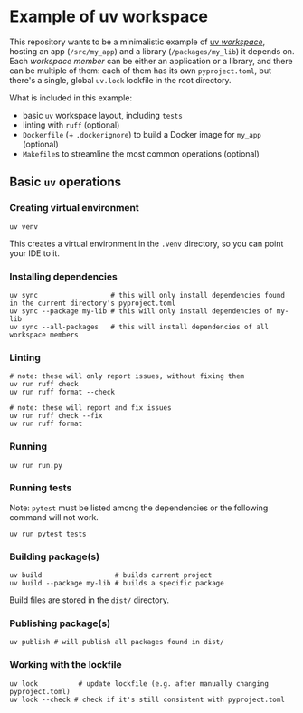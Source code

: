 # Example of uv workspace

This repository wants to be a minimalistic example of [uv _workspace_](https://docs.astral.sh/uv/concepts/projects/workspaces/), hosting an app (`/src/my_app`) and a library (`/packages/my_lib`) it depends on. Each _workspace member_ can be either an application or a library, and there can be multiple of them: each of them has its own `pyproject.toml`, but there's a single, global `uv.lock` lockfile in the root directory.

What is included in this example:

- basic `uv` workspace layout, including `tests`
- linting with `ruff` (optional)
- `Dockerfile` (+ `.dockerignore`) to build a Docker image for `my_app` (optional)
- `Makefile`s to streamline the most common operations (optional)

## Basic `uv` operations

### Creating virtual environment

```shell
uv venv
```

This creates a virtual environment in the `.venv` directory, so you can point your IDE to it.

### Installing dependencies

```shell
uv sync                  # this will only install dependencies found in the current directory's pyproject.toml
uv sync --package my-lib # this will only install dependencies of my-lib
uv sync --all-packages   # this will install dependencies of all workspace members
```

### Linting

```shell
# note: these will only report issues, without fixing them
uv run ruff check
uv run ruff format --check

# note: these will report and fix issues
uv run ruff check --fix
uv run ruff format
```

### Running

```shell
uv run run.py
```

### Running tests

Note: `pytest` must be listed among the dependencies or the following command will not work.

```shell
uv run pytest tests
```

### Building package(s)

```shell
uv build                  # builds current project
uv build --package my-lib # builds a specific package
```

Build files are stored in the `dist/` directory.

### Publishing package(s)

```shell
uv publish # will publish all packages found in dist/
```

### Working with the lockfile

```shell
uv lock          # update lockfile (e.g. after manually changing pyproject.toml)
uv lock --check # check if it's still consistent with pyproject.toml
```

